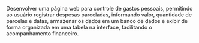 Desenvolver uma página web para controle de gastos pessoais, permitindo ao usuário registrar despesas parceladas, informando valor, quantidade de parcelas e datas, armazenar os dados em um banco de dados e exibir de forma organizada em uma tabela na interface, facilitando o acompanhamento financeiro.
